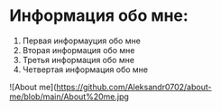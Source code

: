 # Информация обо мне:
1. Первая информауция обо мне
2. Вторая информация обо мне
3. Третья информация обо мне
4. Четвертая информация обо мне


![About me](https://github.com/Aleksandr0702/about-me/blob/main/About%20me.jpg
